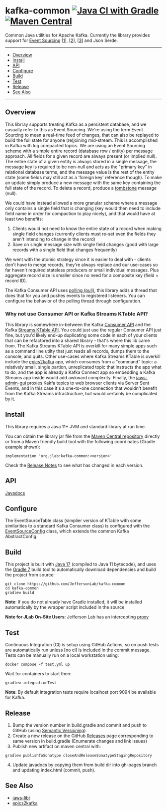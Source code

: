 # kafka-common [![Java CI with Gradle](https://github.com/JeffersonLab/kafka-common/actions/workflows/ci.yml/badge.svg)](https://github.com/JeffersonLab/kafka-common/actions/workflows/ci.yml) [![Maven Central](https://badgen.net/maven/v/maven-central/org.jlab/kafka-common)](https://repo1.maven.org/maven2/org/jlab/kafka-common/)

Common Java utilities for Apache Kafka.  Currently the library provides support for [Event Sourcing](https://martinfowler.com/eaaDev/EventSourcing.html) [[1](https://www.confluent.io/blog/okay-store-data-apache-kafka/)], [[2](https://www.confluent.io/blog/publishing-apache-kafka-new-york-times/)], [[3](https://www.confluent.io/blog/event-sourcing-cqrs-stream-processing-apache-kafka-whats-connection/)] and Json Serde. 

---
- [Overview](https://github.com/JeffersonLab/kafka-common#overview)
- [Install](https://github.com/JeffersonLab/kafka-common#install)
- [API](https://github.com/JeffersonLab/kafka-common#api)
- [Configure](https://github.com/JeffersonLab/kafka-common#configure)
- [Build](https://github.com/JeffersonLab/kafka-common#build)
- [Test](https://github.com/JeffersonLab/kafka-common#test)
- [Release](https://github.com/JeffersonLab/kafka-common#release)
- [See Also](https://github.com/JeffersonLab/kafka-common#see-also)
---

## Overview
This librray supports treating Kafka as a persistent database, and we casually refer to this as Event Sourcing.   We're using the term Event Sourcing to mean a real-time feed of changes, that can also be replayed to build the full state for anyone (re)joining mid-stream.  This is accomplished in Kafka with log compacted topics. We are using an Event Sourcing scheme with a simple entire record (database row / entity) per message approach.  All fields for a given record are always present (or implied null). The entire state of a given entity is always stored in a single message, the message key is required to be non-null and acts as the "primary key" in relational database terms, and the message value is the rest of the entity state (some fields may still act as a 'foreign key' reference though). To make an update simply produce a new message with the same key containing the full state of the record.  To delete a record, produce a [tombstone](https://kafka.apache.org/documentation.html#compaction) message (null). 

We could have instead allowed a more granular scheme where a message only contains a single field that is changing (key would then need to include field name in order for compaction to play nicely), and that would have at least two benefits: 
  1. Clients would not need to know the entire state of a record when making single field changes (currently clients must re-set even the fields they aren't intending to change in the record)
  1. Save on single message size with single field changes (good with large records with a single field that changes frequently) 
 
We went with the atomic strategy since it is easier to deal with - clients don't have to merge records, they're always replace and our use-cases so far haven't required stateless producers or small individual messages.  Plus aggregate record size is smaller since no need for a composite key (field + record ID).

The Kafka Consumer API uses [polling (pull)](https://kafka.apache.org/documentation/#design_pull), this library adds a thread that does that for you and pushes events to registered listeners.  You can configure the behavior of the polling thread through configuration.

### Why not use Consumer API or Kafka Streams KTable API?
This library is somewhere in-between the Kafka [Consumer API](https://kafka.apache.org/documentation/#consumerapi) and the Kafka [Streams KTable API](https://kafka.apache.org/32/documentation/streams/).  You could just use the regular Consumer API just fine, but you'd likely end-up duplicating some code in each of your clients that can be refactored into a shared library - that's where this lib came from.   The Kafka Streams KTable API is overkill for many simple apps such as a command line utilty that just reads all records, dumps them to the console, and quits.    Other use-cases where Kafka Streams KTable is overkill include the [epics2kafka](https://github.com/JeffersonLab/epics2kafka) app, which consumes from a "command" topic: a relatively small, single partion, unreplicated topic that instructs the app what to do, and the app is already a Kafka Connect app so embedding a Kafka Streams app inside would add awkward complexity.  Finally, the [jaws-admin-gui](https://github.com/JeffersonLab/jaws-admin-gui) proxies Kakfa topics to web browser clients via Server Sent Events, and in this case it's a one-to-one connection that wouldn't benefit from the Kafka Streams infrastructure, but would certainly be complicated by it.

## Install

This library requires a Java 11+ JVM and standard library at run time.

You can obtain the library jar file from the [Maven Central repository](https://repo1.maven.org/maven2/org/jlab/kafka-common) directly or from a Maven friendly build tool with the following coordinates (Gradle example shown):
```
implementation 'org.jlab:kafka-common:<version>'
```
Check the [Release Notes](https://github.com/JeffersonLab/kafka-common/releases) to see what has changed in each version.

## API
[Javadocs](https://jeffersonlab.github.io/kafka-common)

## Configure
The EventSourceTable class (simplier version of KTable with some similarities to a standard Kafka Consumer class) is configured with the [EventSourceConfig](https://github.com/JeffersonLab/kafka-common/blob/main/src/main/java/org/jlab/kafka/eventsource/EventSourceConfig.java) class, which extends the common Kafka AbstractConfig.

## Build
This project is built with [Java 17](https://adoptium.net/) (compiled to Java 11 bytecode), and uses the [Gradle 7](https://gradle.org/) build tool to automatically download dependencies and build the project from source:

```
git clone https://github.com/JeffersonLab/kafka-common
cd kafka-common
gradlew build
```
**Note**: If you do not already have Gradle installed, it will be installed automatically by the wrapper script included in the source

**Note for JLab On-Site Users**: Jefferson Lab has an intercepting [proxy](https://gist.github.com/slominskir/92c25a033db93a90184a5994e71d0b78)

## Test
Continuous Integration (CI) is setup using GitHub Actions, so on push tests are automatically run unless [no ci] is included in the commit message. Tests can be manually run on a local workstation using:
```
docker compose -f test.yml up
```

Wait for containers to start then:
```
gradlew integrationTest
```

**Note**: By default integration tests require localhost port 9094 be available for Kafka.

## Release
1. Bump the version number in build.gradle and commit and push to GitHub (using [Semantic Versioning](https://semver.org/)).   
1. Create a new release on the GitHub [Releases](https://github.com/JeffersonLab/kafka-common/releases) page corresponding to same version in build.gradle (Enumerate changes and link issues)
1. Publish new artifact on maven central with:
```
gradlew publishToSonatype closeAndReleaseSonatypeStagingRepository
```
4. Update javadocs by copying them from build dir into gh-pages branch and updating index.html (commit, push).

## See Also
- [jaws-libj](https://github.com/JeffersonLab/jaws-libj)
- [epics2kafka](https://github.com/JeffersonLab/epics2kafka)

